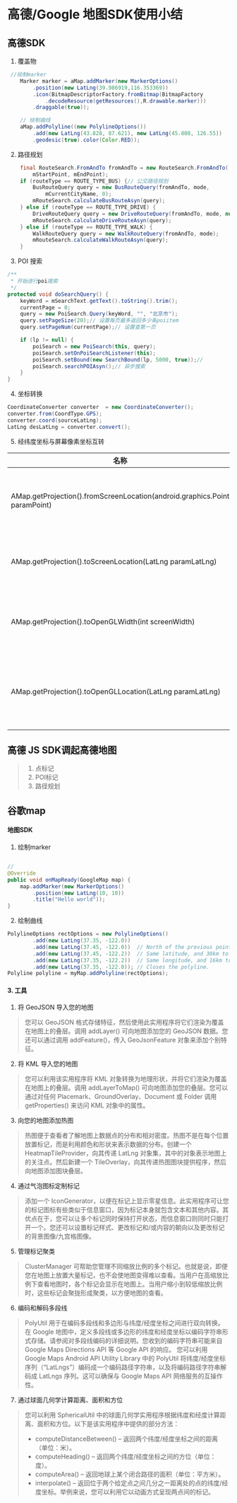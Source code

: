 # 高德/Google 地图SDK使用小结

## 高德SDK
1. 覆盖物
```java
 //绘制marker
    Marker marker = aMap.addMarker(new MarkerOptions()
        .position(new LatLng(39.986919,116.353369))
        .icon(BitmapDescriptorFactory.fromBitmap(BitmapFactory
            .decodeResource(getResources(),R.drawable.marker)))
        .draggable(true));

    // 绘制曲线
    aMap.addPolyline((new PolylineOptions())
        .add(new LatLng(43.828, 87.621), new LatLng(45.808, 126.55))
        .geodesic(true).color(Color.RED));
```

2. 路径规划
```java
    final RouteSearch.FromAndTo fromAndTo = new RouteSearch.FromAndTo(
        mStartPoint, mEndPoint);
    if (routeType == ROUTE_TYPE_BUS) {// 公交路径规划
        BusRouteQuery query = new BusRouteQuery(fromAndTo, mode,
            mCurrentCityName, 0);
        mRouteSearch.calculateBusRouteAsyn(query);
    } else if (routeType == ROUTE_TYPE_DRIVE) {
        DriveRouteQuery query = new DriveRouteQuery(fromAndTo, mode, null, null, "");
        mRouteSearch.calculateDriveRouteAsyn(query);
    } else if (routeType == ROUTE_TYPE_WALK) {
        WalkRouteQuery query = new WalkRouteQuery(fromAndTo, mode);
        mRouteSearch.calculateWalkRouteAsyn(query);
    }
```

3. POI 搜索
```java
/**
 * 开始进行poi搜索
 */
protected void doSearchQuery() {
    keyWord = mSearchText.getText().toString().trim();
    currentPage = 0;
    query = new PoiSearch.Query(keyWord, "", "北京市");
    query.setPageSize(20);// 设置每页最多返回多少条poiitem
    query.setPageNum(currentPage);// 设置查第一页

    if (lp != null) {
        poiSearch = new PoiSearch(this, query);
        poiSearch.setOnPoiSearchListener(this);
        poiSearch.setBound(new SearchBound(lp, 5000, true));//
        poiSearch.searchPOIAsyn();// 异步搜索
    }
}
```
4. 坐标转换
```java
CoordinateConverter converter  = new CoordinateConverter(); 
converter.from(CoordType.GPS); 
converter.coord(sourceLatLng); 
LatLng desLatLng = converter.convert();
```
5. 经纬度坐标与屏幕像素坐标互转

| 名称        | 说明           |
| ------------- |:-------------:|
|AMap.getProjection().fromScreenLocation(android.graphics.Point paramPoint)|根据转入的屏幕位置返回一个地图位置（经纬度）|
| AMap.getProjection().toScreenLocation(LatLng paramLatLng) |返回一个从地图位置转换来的屏幕位置|
| AMap.getProjection().toOpenGLWidth(int screenWidth)|返回一个屏幕宽度转换来的openGL 需要的宽度|
| AMap.getProjection().toOpenGLLocation(LatLng paramLatLng)|返回一个从经纬度坐标转换来的opengles 需要的坐标|

## 高德 JS SDK调起高德地图
>1. 点标记
>2. POI标记
>3. 路径规划

## 谷歌map 
#### 地图SDK
1. 绘制marker
```java

//
@Override
public void onMapReady(GoogleMap map) {
    map.addMarker(new MarkerOptions()
        .position(new LatLng(10, 10))
        .title("Hello world"));
}

```
2. 绘制曲线
```java
PolylineOptions rectOptions = new PolylineOptions()
        .add(new LatLng(37.35, -122.0))
        .add(new LatLng(37.45, -122.0))  // North of the previous point, but at the same longitude
        .add(new LatLng(37.45, -122.2))  // Same latitude, and 30km to the west
        .add(new LatLng(37.35, -122.2))  // Same longitude, and 16km to the south
        .add(new LatLng(37.35, -122.0)); // Closes the polyline.
Polyline polyline = myMap.addPolyline(rectOptions);
```
#### 3. 工具
1. 将 GeoJSON 导入您的地图
>您可以 GeoJSON 格式存储特征，然后使用此实用程序将它们渲染为覆盖在地图上的叠层。调用 addLayer() 可向地图添加您的 GeoJSON 数据。您还可以通过调用 addFeature()，传入 GeoJsonFeature 对象来添加个别特征。
2. 将 KML 导入您的地图
>您可以利用该实用程序将 KML 对象转换为地理形状，并将它们渲染为覆盖在地图上的叠层。调用 addLayerToMap() 可向地图添加您的叠层。您可以通过对任何 Placemark、GroundOverlay、Document 或 Folder 调用 getProperties() 来访问 KML 对象中的属性。
3. 向您的地图添加热图
>热图便于查看者了解地图上数据点的分布和相对密度。热图不是在每个位置放置标记，而是利用颜色和形状来表示数据的分布。创建一个 HeatmapTileProvider，向其传递 LatLng 对象集，其中的对象表示地图上的关注点。然后新建一个 TileOverlay，向其传递热图图块提供程序，然后向地图添加图块叠层。

4. 通过气泡图标定制标记
>添加一个 IconGenerator，以便在标记上显示零星信息。此实用程序可让您的标记图标有些类似于信息窗口，因为标记本身就包含文本和其他内容。其优点在于，您可以让多个标记同时保持打开状态，而信息窗口则同时只能打开一个。您还可以设置标记样式、更改标记和/或内容的朝向以及更改标记的背景图像/九宫格图像。

5. 管理标记聚类
>ClusterManager 可帮助您管理不同缩放比例的多个标记。也就是说，即便您在地图上放置大量标记，也不会使地图变得难以查看。当用户在高缩放比例下查看地图时，各个标记会显示在地图上。当用户缩小到较低缩放比例时，这些标记会聚拢形成聚类，以方便地图的查看。

6. 编码和解码多段线
> PolyUtil 用于在编码多段线和多边形与纬度/经度坐标之间进行双向转换。
在 Google 地图中，定义多段线或多边形的纬度和经度坐标以编码字符串形式存储。请参阅对多段线编码的详细说明。您收到的编码字符串可能来自 Google Maps Directions API 等 Google API 的响应。
您可以利用 Google Maps Android API Utility Library 中的 PolyUtil 将纬度/经度坐标序列（“LatLngs”）编码成一个编码路径字符串，以及将编码路径字符串解码成 LatLngs 序列。这可以确保与 Google Maps API 网络服务的互操作性。

7. 	通过球面几何学计算距离、面积和方位
>您可以利用 SphericalUtil 中的球面几何学实用程序根据纬度和经度计算距离、面积和方位。以下是该实用程序中提供的部分方法：
>+ computeDistanceBetween() – 返回两个纬度/经度坐标之间的距离（单位：米）。
>+ computeHeading() – 返回两个纬度/经度坐标之间的方位（单位：度）。
>+ computeArea() – 返回地球上某个闭合路径的面积（单位：平方米）。
>+ interpolate() – 返回位于两个给定点之间几分之一距离处的点的纬度/经度坐标。举例来说，您可以利用它以动画方式呈现两点间的标记。
